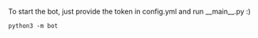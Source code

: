 To start the bot, just provide the token in config.yml and run \_\_main\_\_.py :)

<code>python3 -m bot</code>
